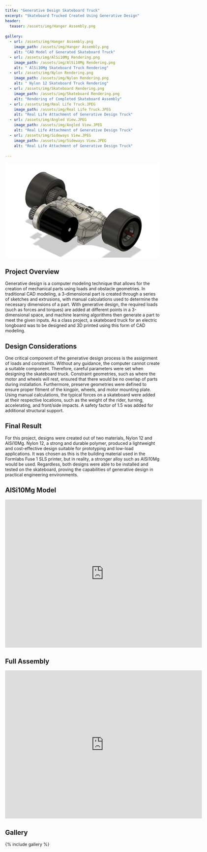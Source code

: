 ```yaml
---
title: "Generative Design Skateboard Truck"
excerpt: "Skateboard Trucked Created Using Generative Design"
header:
  teaser: /assets/img/Hanger Assembly.png

gallery:
  - url: /assets/img/Hanger Assembly.png
    image_path: /assets/img/Hanger Assembly.png
    alt: "CAD Model of Generated Skateboard Truck"
  - url: /assets/img/AlSi10Mg Rendering.png
    image_path: /assets/img/AlSi10Mg Rendering.png
    alt: " AlSi10Mg Skateboard Truck Rendering"
  - url: /assets/img/Nylon Rendering.png
    image_path: /assets/img/Nylon Rendering.png
    alt: " Nylon 12 Skateboard Truck Rendering"
  - url: /assets/img/Skateboard Rendering.png
    image_path: /assets/img/Skateboard Rendering.png
    alt: "Rendering of Completed Skateboard Assembly"
  - url: /assets/img/Real Life Truck.JPEG
    image_path: /assets/img/Real Life Truck.JPEG
    alt: "Real Life Attachment of Generative Design Truck"
  - url: /assets/img/Angled View.JPEG
    image_path: /assets/img/Angled View.JPEG
    alt: "Real Life Attachment of Generative Design Truck"
  - url: /assets/img/Sideways View.JPEG
    image_path: /assets/img/Sideways View.JPEG
    alt: "Real Life Attachment of Generative Design Truck"

---
```


<img src="/assets/img/Hanger Assembly.png" alt="Philip Butcher" style="width:900px;"/>

## Project Overview
Generative design is a computer modeling technique that allows for the creation of mechanical parts using loads and obstacle geometries. In traditional CAD modeling, a 3-dimensional part is created through a series of sketches and extrusions, with manual calculations used to determine the necessary dimensions of a part. With generative design, the required loads (such as forces and torques) are added at different points in a 3-dimensional space, and machine learning algorithms then generate a part to meet the given inputs. As a class project, a skateboard truck for an electric longboard was to be designed and 3D printed using this form of CAD modeling.

## Design Considerations
One critical component of the generative design process is the assignment of loads and constraints. Without any guidance, the computer cannot create a suitable component. Therefore, careful parameters were set when designing the skateboard truck. Constraint geometries, such as where the motor and wheels will rest, ensured that there would be no overlap of parts during installation. Furthermore, preserve geometries were defined to ensure proper fitment of the kingpin, wheels, and motor mounting plate. Using manual calculations, the typical forces on a skateboard were added at their respective locations, such as the weight of the rider, turning, accelerating, and front/side impacts. A safety factor of 1.5 was added for additional structural support. 

## Final Result 
For this project, designs were created out of two materials, Nylon 12 and AlSi10Mg. Nylon 12, a strong and durable polymer, produced a lightweight and cost-effective design suitable for prototyping and low-load applications. It was chosen as this is the building material used in the Formlabs Fuse 1 SLS printer, but in reality, a stronger alloy such as AlSi10Mg would be used. Regardless, both designs were able to be installed and tested on the skateboard, proving the capabilities of generative design in practical engineering environments.


## AlSi10Mg Model
<iframe src="https://vanderbilt643.autodesk360.com/shares/public/SH286ddQT78850c0d8a4996eadfd3d622c95?mode=embed" width="640" height="480" allowfullscreen="true" webkitallowfullscreen="true" mozallowfullscreen="true"  frameborder="0"></iframe>

## Full Assembly
<iframe src="https://vanderbilt643.autodesk360.com/shares/public/SH286ddQT78850c0d8a4910a0e0da641d511?mode=embed" width="640" height="480" allowfullscreen="true" webkitallowfullscreen="true" mozallowfullscreen="true"  frameborder="0"></iframe>

## Gallery

{% include gallery %}

